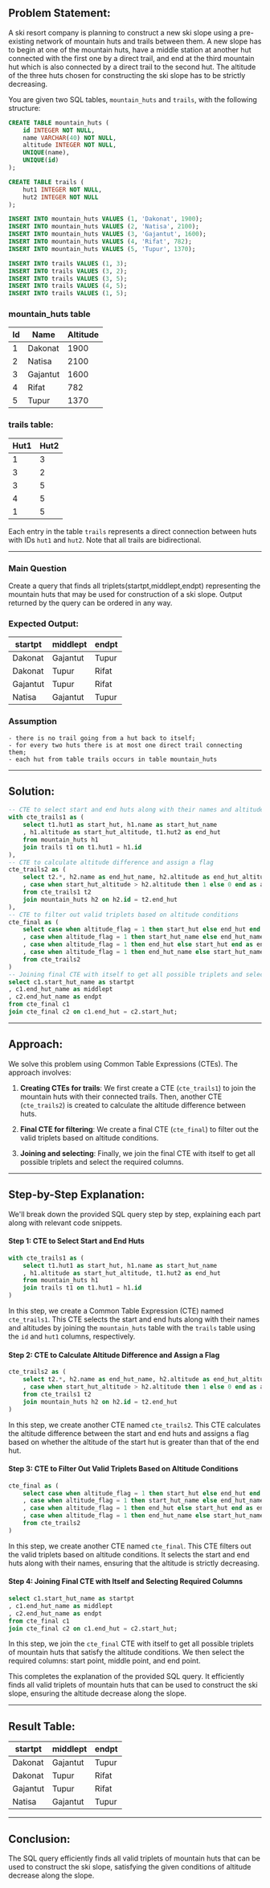 
## Problem Statement:

A ski resort company is planning to construct a new ski slope using a pre-existing network of mountain huts and trails between them. A new slope has to begin at one of the mountain huts, have a middle station at another hut connected with the first one by a direct trail, and end at the third mountain hut which is also connected by a direct trail to the second hut. The altitude of the three huts chosen for constructing the ski slope has to be strictly decreasing.

You are given two SQL tables, `mountain_huts` and `trails`, with the following structure:

```sql
CREATE TABLE mountain_huts (
    id INTEGER NOT NULL,
    name VARCHAR(40) NOT NULL,
    altitude INTEGER NOT NULL,
    UNIQUE(name),
    UNIQUE(id)
);

CREATE TABLE trails (
    hut1 INTEGER NOT NULL,
    hut2 INTEGER NOT NULL
);

INSERT INTO mountain_huts VALUES (1, 'Dakonat', 1900);
INSERT INTO mountain_huts VALUES (2, 'Natisa', 2100);
INSERT INTO mountain_huts VALUES (3, 'Gajantut', 1600);
INSERT INTO mountain_huts VALUES (4, 'Rifat', 782);
INSERT INTO mountain_huts VALUES (5, 'Tupur', 1370);

INSERT INTO trails VALUES (1, 3);
INSERT INTO trails VALUES (3, 2);
INSERT INTO trails VALUES (3, 5);
INSERT INTO trails VALUES (4, 5);
INSERT INTO trails VALUES (1, 5);
```

### mountain_huts table

| Id | Name     | Altitude |
|----|----------|----------|
| 1  | Dakonat  | 1900     |
| 2  | Natisa   | 2100     |
| 3  | Gajantut | 1600     |
| 4  | Rifat    | 782      |
| 5  | Tupur    | 1370     |


### trails table:

| Hut1 | Hut2 |
|------|------|
| 1    | 3    |
| 3    | 2    |
| 3    | 5    |
| 4    | 5    |
| 1    | 5    |


Each entry in the table `trails` represents a direct connection between huts with IDs `hut1` and `hut2`. Note that all trails are bidirectional.

---
### Main Question
Create a query that finds all triplets(startpt,middlept,endpt) representing the mountain huts 
that may be used for construction of a ski slope.
Output returned by the query can be ordered in any way.

### Expected Output:

| startpt  | middlept | endpt |
|----------|----------|-------|
| Dakonat  | Gajantut | Tupur |
| Dakonat  | Tupur    | Rifat |
| Gajantut | Tupur    | Rifat |
| Natisa   | Gajantut | Tupur |

### Assumption

    - there is no trail going from a hut back to itself;
    - for every two huts there is at most one direct trail connecting them;
    - each hut from table trails occurs in table mountain_huts
---
## Solution:

```sql
-- CTE to select start and end huts along with their names and altitudes
with cte_trails1 as (
    select t1.hut1 as start_hut, h1.name as start_hut_name
    , h1.altitude as start_hut_altitude, t1.hut2 as end_hut
    from mountain_huts h1
    join trails t1 on t1.hut1 = h1.id
),
-- CTE to calculate altitude difference and assign a flag
cte_trails2 as (
    select t2.*, h2.name as end_hut_name, h2.altitude as end_hut_altitude
    , case when start_hut_altitude > h2.altitude then 1 else 0 end as altitude_flag
    from cte_trails1 t2
    join mountain_huts h2 on h2.id = t2.end_hut
),
-- CTE to filter out valid triplets based on altitude conditions
cte_final as (
    select case when altitude_flag = 1 then start_hut else end_hut end as start_hut
    , case when altitude_flag = 1 then start_hut_name else end_hut_name end as start_hut_name
    , case when altitude_flag = 1 then end_hut else start_hut end as end_hut
    , case when altitude_flag = 1 then end_hut_name else start_hut_name end as end_hut_name
    from cte_trails2
)
-- Joining final CTE with itself to get all possible triplets and selecting required columns
select c1.start_hut_name as startpt
, c1.end_hut_name as middlept
, c2.end_hut_name as endpt
from cte_final c1
join cte_final c2 on c1.end_hut = c2.start_hut;
```
---
## Approach:

We solve this problem using Common Table Expressions (CTEs). The approach involves:

1. **Creating CTEs for trails**: We first create a CTE (`cte_trails1`) to join the mountain huts with their connected trails. Then, another CTE (`cte_trails2`) is created to calculate the altitude difference between huts.
   
2. **Final CTE for filtering**: We create a final CTE (`cte_final`) to filter out the valid triplets based on altitude conditions.

3. **Joining and selecting**: Finally, we join the final CTE with itself to get all possible triplets and select the required columns.

---

## Step-by-Step Explanation:


We'll break down the provided SQL query step by step, explaining each part along with relevant code snippets.

#### Step 1: CTE to Select Start and End Huts

```sql
with cte_trails1 as (
    select t1.hut1 as start_hut, h1.name as start_hut_name
    , h1.altitude as start_hut_altitude, t1.hut2 as end_hut
    from mountain_huts h1
    join trails t1 on t1.hut1 = h1.id
)
```

In this step, we create a Common Table Expression (CTE) named `cte_trails1`. This CTE selects the start and end huts along with their names and altitudes by joining the `mountain_huts` table with the `trails` table using the `id` and `hut1` columns, respectively.

#### Step 2: CTE to Calculate Altitude Difference and Assign a Flag

```sql
cte_trails2 as (
    select t2.*, h2.name as end_hut_name, h2.altitude as end_hut_altitude
    , case when start_hut_altitude > h2.altitude then 1 else 0 end as altitude_flag
    from cte_trails1 t2
    join mountain_huts h2 on h2.id = t2.end_hut
)
```

In this step, we create another CTE named `cte_trails2`. This CTE calculates the altitude difference between the start and end huts and assigns a flag based on whether the altitude of the start hut is greater than that of the end hut.

#### Step 3: CTE to Filter Out Valid Triplets Based on Altitude Conditions

```sql
cte_final as (
    select case when altitude_flag = 1 then start_hut else end_hut end as start_hut
    , case when altitude_flag = 1 then start_hut_name else end_hut_name end as start_hut_name
    , case when altitude_flag = 1 then end_hut else start_hut end as end_hut
    , case when altitude_flag = 1 then end_hut_name else start_hut_name end as end_hut_name
    from cte_trails2
)
```

In this step, we create another CTE named `cte_final`. This CTE filters out the valid triplets based on altitude conditions. It selects the start and end huts along with their names, ensuring that the altitude is strictly decreasing.

#### Step 4: Joining Final CTE with Itself and Selecting Required Columns

```sql
select c1.start_hut_name as startpt
, c1.end_hut_name as middlept
, c2.end_hut_name as endpt
from cte_final c1
join cte_final c2 on c1.end_hut = c2.start_hut;
```

In this step, we join the `cte_final` CTE with itself to get all possible triplets of mountain huts that satisfy the altitude conditions. We then select the required columns: start point, middle point, and end point.

This completes the explanation of the provided SQL query. It efficiently finds all valid triplets of mountain huts that can be used to construct the ski slope, ensuring the altitude decrease along the slope.

---

## Result Table:


| startpt  | middlept | endpt |
|----------|----------|-------|
| Dakonat  | Gajantut | Tupur |
| Dakonat  | Tupur    | Rifat |
| Gajantut | Tupur    | Rifat |
| Natisa   | Gajantut | Tupur |

---
## Conclusion:

The SQL query efficiently finds all valid triplets of mountain huts that can be used to construct the ski slope, satisfying the given conditions of altitude decrease along the slope.
